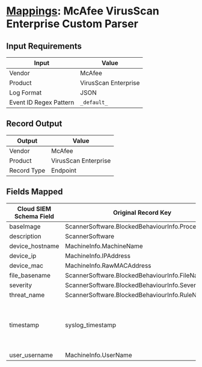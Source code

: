 # [Mappings](README.md): McAfee VirusScan Enterprise Custom Parser

## Input Requirements

|Input|Value|
|-----|-----|
|Vendor|McAfee|
|Product|VirusScan Enterprise|
|Log Format|JSON|
|Event ID Regex Pattern|`_default_`|

## Record Output

|Output|Value|
|------|-----|
|Vendor|McAfee|
|Product|VirusScan Enterprise|
|Record Type|Endpoint|

## Fields Mapped

|Cloud SIEM Schema Field|Original Record Key|Notes|
|-----------------------|-------------------|-----|
|baseImage|ScannerSoftware.BlockedBehaviourInfo.ProcessName||
|description|ScannerSoftware||
|device_hostname|MachineInfo.MachineName||
|device_ip|MachineInfo.IPAddress||
|device_mac|MachineInfo.RawMACAddress||
|file_basename|ScannerSoftware.BlockedBehaviourInfo.FileName||
|severity|ScannerSoftware.BlockedBehaviourInfo.Severity||
|threat_name|ScannerSoftware.BlockedBehaviourInfo.RuleName||
|timestamp|syslog_timestamp|We expect the orginal record value of `syslog_timestamp` is in the format `yyyy-MM-dd'T'HH:mm:ss.S'Z'`|
|user_username|MachineInfo.UserName||

